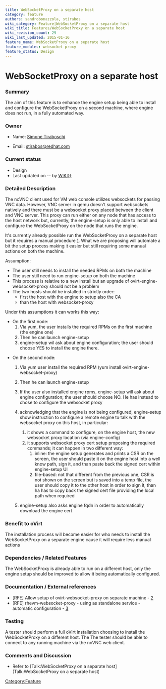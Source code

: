 ```yaml
---
title: WebSocketProxy on a separate host
category: feature
authors: sandrobonazzola, stirabos
wiki_category: Feature|WebSocketProxy on a separate host
wiki_title: Features/WebSocketProxy on a separate host
wiki_revision_count: 29
wiki_last_updated: 2015-01-16
feature_name: WebSocketProxy on a separate host
feature_modules: websocket-proxy
feature_status: Design
---
```


# WebSocketProxy on a separate host

### Summary

The aim of this feature is to enhance the engine setup being able to install and configure the WebSocketProxy on a second machine, where engine does not run, in a fully automated way.

### Owner

*   Name: [ Simone Tiraboschi](User:stirabos)

<!-- -->

*   Email: <stirabos@redhat.com>

### Current status

*   Design
*   Last updated on -- by [ WIKI}}](User:{{urlencode:{{REVISIONUSER}})

### Detailed Description

The noVNC client used for VM web console utilizes websockets for passing VNC data. However, VNC server in qemu doesn't support websockets natively and there must be a websocket proxy placed between the client and VNC server. This proxy can run either on any node that has access to the host network but, currently, the engine-setup is only able to install and configure the WebSocketProxy on the node that runs the engine.

It's currently already possible run the WebSocketProxy on a separate host but it requires a manual procedure [1](http://www.ovirt.org/Features/noVNC_console#Setup_Websocket_Proxy_on_a_Separate_Machine). What we are proposing will automate a bit the setup process making it easier but still requiring some manual actions on both the machine.

Assumption:

*   The user still needs to install the needed RPMs on both the machine
*   The user still need to run engine-setup on both the machine
*   This process is relative to a new install but an upgrade of ovirt-engine-websocket-proxy should not be a problem
*   The two hosts should be installed in strictly order:
    -   first the host with the engine to setup also the CA
    -   than the host with websocket-proxy

Under this assumptions it can works this way:

*   On the first node:
    1.  Via yum, the user installs the required RPMs on the first machine (the engine one)
    2.  Then he can launch engine-setup
    3.  engine-setup wil ask about engine configuration; the user should choose YES to install the engine there.

<!-- -->

*   On the second node:
    1.  Via yum user install the required RPM (yum install ovirt-engine-websocket-proxy)
    2.  Then he can launch engine-setup
    3.  If the user also installed engine rpms, engine-setup will ask about engine configuration; the user should choose NO. He has instead to chose to configure the websocket proxy
    4.  acknowledging that the engine is not being configured, engine-setup show instruction to configure a remote engine to talk with the websocket proxy on this host, in particular:
        1.  it shows a command to configure, on the engine host, the new websocket proxy location (via engine-config)
        2.  it supports websocket proxy cert setup proposing the required commands; it can happen in two different way:
            1.  inline: the engine setup generates and prints a CSR on the screen, the user should paste it on the engine host into a well know path, sign it, and than paste back the signed cert within engine-setup UI
            2.  file-based: not that different from the previous one, CSR is not shown on the screen but is saved into a temp file, the user should copy it to the other host in order to sign it, than ha has to copy back the signed cert file providing the local path when required

    5.  engine-setup also asks engine fqdn in order to automatically download the engine cert

### Benefit to oVirt

The installation process will become easier for who needs to install the WebSocketProxy on a separate engine cause it will require less manual actions

### Dependencies / Related Features

The WebSocketProxy is already able to run on a different host, only the engine setup should be improved to allow it being automatically configured.

### Documentation / External references

*   [RFE] Allow setup of ovirt-websocket-proxy on separate machine - [2](https://bugzilla.redhat.com/show_bug.cgi?id=1080992)
*   [RFE] rhevm-websocket-proxy - using as standalone service - automatic configuration - [3](https://bugzilla.redhat.com/show_bug.cgi?id=985945)

### Testing

A tester should perform a full oVirt installation choosing to install the WebSocketProxy on a different host. The The tester should be able to connect to any running machine via the noVNC web client.

### Comments and Discussion

*   Refer to [Talk:WebSocketProxy on a separate host](Talk:WebSocketProxy on a separate host)

<Category:Feature>
